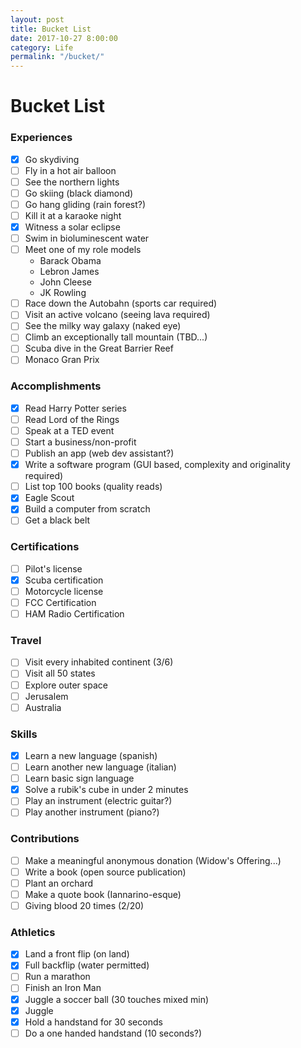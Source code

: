 ```yaml
---
layout: post
title: Bucket List
date: 2017-10-27 8:00:00
category: Life
permalink: "/bucket/"
---
```


# Bucket List

### Experiences
- [x] Go skydiving
- [ ] Fly in a hot air balloon
- [ ] See the northern lights
- [ ] Go skiing (black diamond)
- [ ] Go hang gliding (rain forest?)
- [ ] Kill it at a karaoke night
- [x] Witness a solar eclipse
- [ ] Swim in bioluminescent water
- [ ] Meet one of my role models
    - Barack Obama
    - Lebron James
    - John Cleese
    - JK Rowling
- [ ] Race down the Autobahn (sports car required)
- [ ] Visit an active volcano (seeing lava required)
- [ ] See the milky way galaxy (naked eye)
- [ ] Climb an exceptionally tall mountain (TBD...)
- [ ] Scuba dive in the Great Barrier Reef
- [ ] Monaco Gran Prix

### Accomplishments
- [x] Read Harry Potter series
- [ ] Read Lord of the Rings
- [ ] Speak at a TED event
- [ ] Start a business/non-profit
- [ ] Publish an app (web dev assistant?)
- [x] Write a software program (GUI based, complexity and originality required)
- [ ] List top 100 books (quality reads)
- [x] Eagle Scout
- [x] Build a computer from scratch
- [ ] Get a black belt

### Certifications
- [ ] Pilot's license
- [x] Scuba certification
- [ ] Motorcycle license
- [ ] FCC Certification
- [ ] HAM Radio Certification

### Travel
- [ ] Visit every inhabited continent (3/6)
- [ ] Visit all 50 states
- [ ] Explore outer space
- [ ] Jerusalem
- [ ] Australia

### Skills
- [x] Learn a new language (spanish)
- [ ] Learn another new language (italian)
- [ ] Learn basic sign language
- [x] Solve a rubik's cube in under 2 minutes
- [ ] Play an instrument (electric guitar?)
- [ ] Play another instrument (piano?)

### Contributions
- [ ] Make a meaningful anonymous donation (Widow's Offering...)
- [ ] Write a book (open source publication)
- [ ] Plant an orchard
- [ ] Make a quote book (Iannarino-esque)
- [ ] Giving blood 20 times (2/20)

### Athletics
- [x] Land a front flip (on land)
- [x] Full backflip (water permitted)
- [ ] Run a marathon
- [ ] Finish an Iron Man
- [x] Juggle a soccer ball (30 touches mixed min)
- [x] Juggle
- [x] Hold a handstand for 30 seconds
- [ ] Do a one handed handstand (10 seconds?)
